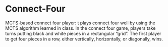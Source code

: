 # Connect-Four
MCTS-based connect four player: t plays connect four well by using the MCTS algorithm learned in class. In the connect four game, players take turns putting black and white pieces in a rectangular “grid”. The first player to get four pieces in a row, either vertically, horizontally, or diagonally, wins.
